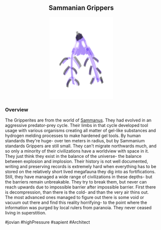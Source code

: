 <h2 align="center">Sammanian Grippers
</h2>
<p align="center">
<img src="https://github.com/Insculpo/Sandbox_Galaxy/blob/Galactic/Stellar_Abyss_Setting_Bible/Photo_Directory/Gripperite.png" width="210" height="270">
</p>

### Overview

The Gripperites are from the world of [Sammanus](https://github.com/Insculpo/Sandbox_Galaxy/blob/Galactic/Stellar_Abyss_Setting_Bible/1_Worlds_Systems/Sammanus.md).  They had evolved in an aggressive predator-prey cycle.  Their limbs in that cycle developed tool usage with various organisms creating all matter of gel-like substances and hydrogen melding processes to make hardened gel tools.  By human standards they're huge- over ten meters in radius, but by Sammanium standards Grippers are still small.  They can't migrate northwards much, and so only a minority of their civilizations have a worldview with space in it.  They just think they exist in the balance of the universe- the balance between explosion and implosion.  Their history is not well documented, writing and preserving records is extremely hard when everything has to be stored on the relatively short lived megafauna they dig into as fortifications.  Still, they have managed a wide range of civilizations in these depths- but the barriers remain unbreakable.  They try to break them, but never can reach upwards due to impossible barrier after impossible barrier.  First there is decompression, than there is the cold- and than the very air thins out. The most advanced ones managed to figure out there is some void or vacuum out there and find this reality horrifying- to the point where the information was purged by local rulers from paranoia.  They never ceased living in superstition.  

#jovian
#highPressure
#sapient 
#Architect 